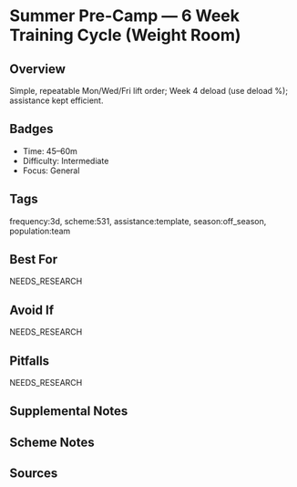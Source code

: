 # Summer Pre-Camp — 6 Week Training Cycle (Weight Room)


## Overview
Simple, repeatable Mon/Wed/Fri lift order; Week 4 deload (use deload %); assistance kept efficient.

## Badges
- Time: 45–60m
- Difficulty: Intermediate
- Focus: General

## Tags
frequency:3d, scheme:531, assistance:template, season:off_season, population:team

## Best For
NEEDS_RESEARCH

## Avoid If
NEEDS_RESEARCH

## Pitfalls
NEEDS_RESEARCH

## Supplemental Notes


## Scheme Notes


## Sources

